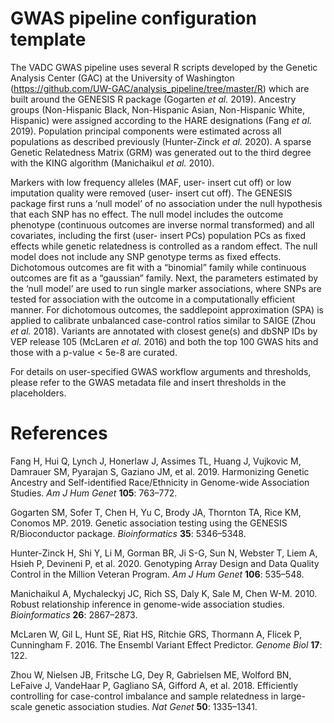 # GWAS pipeline configuration template  

The VADC GWAS pipeline uses several R scripts developed by the Genetic Analysis Center (GAC) at the University of Washington (https://github.com/UW-GAC/analysis_pipeline/tree/master/R) which are built around the GENESIS R package (Gogarten _et al._ 2019). Ancestry groups (Non-Hispanic Black, Non-Hispanic Asian, Non-Hispanic White, Hispanic) were assigned according to the HARE designations (Fang _et al._ 2019). Population principal components were estimated across all populations as described previously (Hunter-Zinck _et al._ 2020). A sparse Genetic Relatedness Matrix (GRM) was generated out to the third degree with the KING algorithm (Manichaikul _et al._ 2010).   

Markers with low frequency alleles (MAF, user- insert cut off) or low imputation quality were removed (user- insert cut off). The GENESIS package first runs a ‘null model’ of no association under the null hypothesis that each SNP has no effect. The null model includes the outcome phenotype (continuous outcomes are inverse normal transformed) and all covariates, including the first (user- insert PCs) population PCs as fixed effects while genetic relatedness is controlled as a random effect. The null model does not include any SNP genotype terms as fixed effects. Dichotomous outcomes are fit with a “binomial” family while continuous outcomes are fit as a “gaussian” family. Next, the parameters estimated by the ‘null model’ are used to run single marker associations, where SNPs are tested for association with the outcome in a computationally efficient manner. For dichotomous outcomes, the saddlepoint approximation (SPA) is applied to calibrate unbalanced case-control ratios similar to SAIGE (Zhou _et al._ 2018). Variants are annotated with closest gene(s) and dbSNP IDs by VEP release 105 (McLaren _et al._ 2016) and both the top 100 GWAS hits and those with a p-value < 5e-8 are curated.  

For details on user-specified GWAS workflow arguments and thresholds, please refer to the GWAS metadata file and insert thresholds in the placeholders. 

# References 

Fang H, Hui Q, Lynch J, Honerlaw J, Assimes TL, Huang J, Vujkovic M, Damrauer SM, Pyarajan S, Gaziano JM, et al. 2019. Harmonizing Genetic Ancestry and Self-identified Race/Ethnicity in Genome-wide Association Studies. _Am J Hum Genet_ __105__: 763–772. 

Gogarten SM, Sofer T, Chen H, Yu C, Brody JA, Thornton TA, Rice KM, Conomos MP. 2019. Genetic association testing using the GENESIS R/Bioconductor package. _Bioinformatics_ __35__: 5346–5348. 

Hunter-Zinck H, Shi Y, Li M, Gorman BR, Ji S-G, Sun N, Webster T, Liem A, Hsieh P, Devineni P, et al. 2020. Genotyping Array Design and Data Quality Control in the Million Veteran Program. _Am J Hum Genet_ __106__: 535–548. 

Manichaikul A, Mychaleckyj JC, Rich SS, Daly K, Sale M, Chen W-M. 2010. Robust relationship inference in genome-wide association studies. _Bioinformatics_ __26__: 2867–2873. 

McLaren W, Gil L, Hunt SE, Riat HS, Ritchie GRS, Thormann A, Flicek P, Cunningham F. 2016. The Ensembl Variant Effect Predictor. _Genome Biol_ __17__: 122. 

Zhou W, Nielsen JB, Fritsche LG, Dey R, Gabrielsen ME, Wolford BN, LeFaive J, VandeHaar P, Gagliano SA, Gifford A, et al. 2018. Efficiently controlling for case-control imbalance and sample relatedness in large-scale genetic association studies. _Nat Genet_ __50__: 1335–1341.
